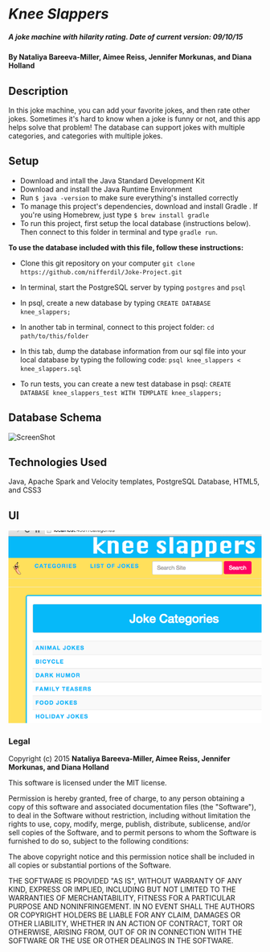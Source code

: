# _Knee Slappers_

##### A joke machine with hilarity rating. Date of current version: 09/10/15

#### By **Nataliya Bareeva-Miller, Aimee Reiss, Jennifer Morkunas, and Diana Holland**

## Description

In this joke machine, you can add your favorite jokes, and then rate other jokes. Sometimes it's hard to know when a joke is funny or not, and this app helps solve that problem! The database can support jokes with multiple categories, and categories with multiple jokes.

## Setup

* Download and intall the Java Standard Development Kit
* Download and install the Java Runtime Environment
* Run ```$ java -version``` to make sure everything's installed correctly
* To manage this project's dependencies, download and install Gradle . If you're using Homebrew, just type ```$ brew install gradle```
* To run this project, first setup the local database (instructions below). Then connect to this folder in terminal and type ```gradle run```.

**To use the database included with this file, follow these instructions:**

* Clone this git repository on your computer ```git clone https://github.com/nifferdil/Joke-Project.git```
* In terminal, start the PostgreSQL server by typing ```postgres``` and ```psql```
* In psql, create a new database by typing ```CREATE DATABASE knee_slappers;```
* In another tab in terminal, connect to this project folder: ```cd path/to/this/folder```
* In this tab, dump the database information from our sql file into your local database by typing the following code: ```psql knee_slappers < knee_slappers.sql```

* To run tests, you can create a new test database in psql: ```CREATE DATABASE knee_slappers_test WITH TEMPLATE knee_slappers;```

## Database Schema

![ScreenShot](https://cloud.githubusercontent.com/assets/10698013/9779117/296a207c-572d-11e5-8487-899d52ba6804.png)

## Technologies Used

Java, Apache Spark and Velocity templates, PostgreSQL Database, HTML5, and CSS3

## UI

<img src="src/main/resources/public/img/ss.png">

### Legal

Copyright (c) 2015 **Nataliya Bareeva-Miller, Aimee Reiss, Jennifer Morkunas, and Diana Holland**

This software is licensed under the MIT license.

Permission is hereby granted, free of charge, to any person obtaining a copy
of this software and associated documentation files (the "Software"), to deal
in the Software without restriction, including without limitation the rights
to use, copy, modify, merge, publish, distribute, sublicense, and/or sell
copies of the Software, and to permit persons to whom the Software is
furnished to do so, subject to the following conditions:

The above copyright notice and this permission notice shall be included in
all copies or substantial portions of the Software.

THE SOFTWARE IS PROVIDED "AS IS", WITHOUT WARRANTY OF ANY KIND, EXPRESS OR
IMPLIED, INCLUDING BUT NOT LIMITED TO THE WARRANTIES OF MERCHANTABILITY,
FITNESS FOR A PARTICULAR PURPOSE AND NONINFRINGEMENT. IN NO EVENT SHALL THE
AUTHORS OR COPYRIGHT HOLDERS BE LIABLE FOR ANY CLAIM, DAMAGES OR OTHER
LIABILITY, WHETHER IN AN ACTION OF CONTRACT, TORT OR OTHERWISE, ARISING FROM,
OUT OF OR IN CONNECTION WITH THE SOFTWARE OR THE USE OR OTHER DEALINGS IN
THE SOFTWARE.
